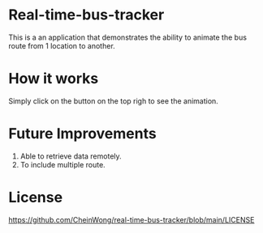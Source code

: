 # Real-time-bus-tracker
This is a an application that demonstrates the ability to animate the bus route from 1 location to another.

# How it works
Simply click on the button on the top righ to see the animation.

# Future Improvements
1. Able to retrieve data remotely.
2. To include multiple route.

# License
https://github.com/CheinWong/real-time-bus-tracker/blob/main/LICENSE
